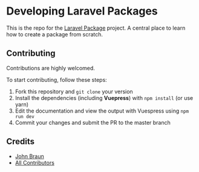 # Developing Laravel Packages

This is the repo for the [Laravel Package](https://laravelpackage.com) project. A central place to learn how to create a package from scratch.

## Contributing

Contributions are highly welcomed.

To start contributing, follow these steps:

1. Fork this repository and `git clone` your version
1. Install the dependencies (including **Vuepress**) with `npm install` (or use yarn)
1. Edit the documentation and view the output with Vuespress using `npm run dev`
1. Commit your changes and submit the PR to the master branch

## Credits

- [John Braun][link-author]
- [All Contributors][link-contributors]

[link-author]: https://github.com/Jhnbrn90
[link-contributors]: ../../contributors
